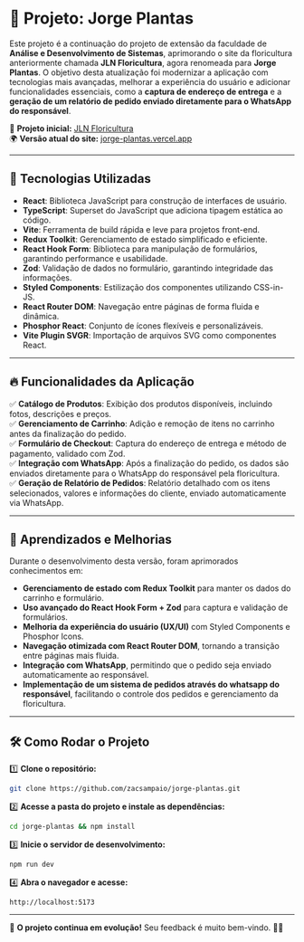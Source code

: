 # 🌿 Projeto: Jorge Plantas

Este projeto é a continuação do projeto de extensão da faculdade de **Análise e Desenvolvimento de Sistemas**, aprimorando o site da floricultura anteriormente chamada **JLN Floricultura**, agora renomeada para **Jorge Plantas**. O objetivo desta atualização foi modernizar a aplicação com tecnologias mais avançadas, melhorar a experiência do usuário e adicionar funcionalidades essenciais, como a **captura de endereço de entrega** e a **geração de um relatório de pedido enviado diretamente para o WhatsApp do responsável**.

📌 **Projeto inicial:** [JLN Floricultura](https://github.com/zacsampaio/jln-floricultura)  
🌍 **Versão atual do site:** [jorge-plantas.vercel.app](https://jorge-plantas.vercel.app/)

---

## 🚀 Tecnologias Utilizadas

- **React**: Biblioteca JavaScript para construção de interfaces de usuário.  
- **TypeScript**: Superset do JavaScript que adiciona tipagem estática ao código.  
- **Vite**: Ferramenta de build rápida e leve para projetos front-end.  
- **Redux Toolkit**: Gerenciamento de estado simplificado e eficiente.  
- **React Hook Form**: Biblioteca para manipulação de formulários, garantindo performance e usabilidade.  
- **Zod**: Validação de dados no formulário, garantindo integridade das informações.  
- **Styled Components**: Estilização dos componentes utilizando CSS-in-JS.  
- **React Router DOM**: Navegação entre páginas de forma fluida e dinâmica.  
- **Phosphor React**: Conjunto de ícones flexíveis e personalizáveis.  
- **Vite Plugin SVGR**: Importação de arquivos SVG como componentes React.  

---

## 🔥 Funcionalidades da Aplicação

✅ **Catálogo de Produtos**: Exibição dos produtos disponíveis, incluindo fotos, descrições e preços.  
✅ **Gerenciamento de Carrinho**: Adição e remoção de itens no carrinho antes da finalização do pedido.  
✅ **Formulário de Checkout**: Captura do endereço de entrega e método de pagamento, validado com Zod.  
✅ **Integração com WhatsApp**: Após a finalização do pedido, os dados são enviados diretamente para o WhatsApp do responsável pela floricultura.  
✅ **Geração de Relatório de Pedidos**: Relatório detalhado com os itens selecionados, valores e informações do cliente, enviado automaticamente via WhatsApp.  

---

## 📌 Aprendizados e Melhorias

Durante o desenvolvimento desta versão, foram aprimorados conhecimentos em:  

- **Gerenciamento de estado com Redux Toolkit** para manter os dados do carrinho e formulário.  
- **Uso avançado do React Hook Form + Zod** para captura e validação de formulários.  
- **Melhoria da experiência do usuário (UX/UI)** com Styled Components e Phosphor Icons.  
- **Navegação otimizada com React Router DOM**, tornando a transição entre páginas mais fluida.  
- **Integração com WhatsApp**, permitindo que o pedido seja enviado automaticamente ao responsável.  
- **Implementação de um sistema de pedidos através do whatsapp do responsável**, facilitando o controle dos pedidos e gerenciamento da floricultura.  

---

## 🛠 Como Rodar o Projeto

1️⃣ **Clone o repositório:**  
   ```bash
   git clone https://github.com/zacsampaio/jorge-plantas.git
   ```  

2️⃣ **Acesse a pasta do projeto e instale as dependências:**  
   ```bash
   cd jorge-plantas && npm install
   ```  

3️⃣ **Inicie o servidor de desenvolvimento:**  
   ```bash
   npm run dev
   ```  

4️⃣ **Abra o navegador e acesse:**  
   ```
   http://localhost:5173
   ```  

---

📌 **O projeto continua em evolução!** Seu feedback é muito bem-vindo. 🚀🌱
